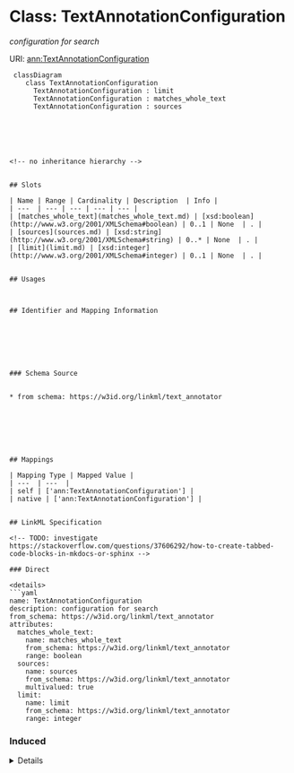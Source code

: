 # Class: TextAnnotationConfiguration
_configuration for search_





URI: [ann:TextAnnotationConfiguration](https://w3id.org/linkml/text_annotator/TextAnnotationConfiguration)




```mermaid
 classDiagram
    class TextAnnotationConfiguration
      TextAnnotationConfiguration : limit
      TextAnnotationConfiguration : matches_whole_text
      TextAnnotationConfiguration : sources
      





<!-- no inheritance hierarchy -->


## Slots

| Name | Range | Cardinality | Description  | Info |
| ---  | --- | --- | --- | --- |
| [matches_whole_text](matches_whole_text.md) | [xsd:boolean](http://www.w3.org/2001/XMLSchema#boolean) | 0..1 | None  | . |
| [sources](sources.md) | [xsd:string](http://www.w3.org/2001/XMLSchema#string) | 0..* | None  | . |
| [limit](limit.md) | [xsd:integer](http://www.w3.org/2001/XMLSchema#integer) | 0..1 | None  | . |


## Usages



## Identifier and Mapping Information







### Schema Source


* from schema: https://w3id.org/linkml/text_annotator







## Mappings

| Mapping Type | Mapped Value |
| ---  | ---  |
| self | ['ann:TextAnnotationConfiguration'] |
| native | ['ann:TextAnnotationConfiguration'] |


## LinkML Specification

<!-- TODO: investigate https://stackoverflow.com/questions/37606292/how-to-create-tabbed-code-blocks-in-mkdocs-or-sphinx -->

### Direct

<details>
```yaml
name: TextAnnotationConfiguration
description: configuration for search
from_schema: https://w3id.org/linkml/text_annotator
attributes:
  matches_whole_text:
    name: matches_whole_text
    from_schema: https://w3id.org/linkml/text_annotator
    range: boolean
  sources:
    name: sources
    from_schema: https://w3id.org/linkml/text_annotator
    multivalued: true
  limit:
    name: limit
    from_schema: https://w3id.org/linkml/text_annotator
    range: integer

```
</details>

### Induced

<details>
```yaml
name: TextAnnotationConfiguration
description: configuration for search
from_schema: https://w3id.org/linkml/text_annotator
attributes:
  matches_whole_text:
    name: matches_whole_text
    from_schema: https://w3id.org/linkml/text_annotator
    alias: matches_whole_text
    owner: TextAnnotationConfiguration
    range: boolean
  sources:
    name: sources
    from_schema: https://w3id.org/linkml/text_annotator
    multivalued: true
    alias: sources
    owner: TextAnnotationConfiguration
    range: string
  limit:
    name: limit
    from_schema: https://w3id.org/linkml/text_annotator
    alias: limit
    owner: TextAnnotationConfiguration
    range: integer

```
</details>